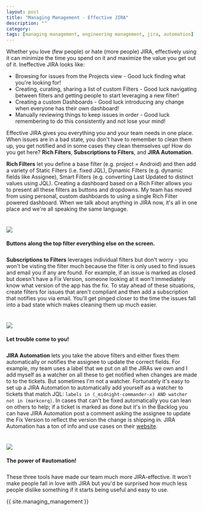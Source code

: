 ```yaml
---
layout: post
title: "Managing Management - Effective JIRA"
description: ""
category: 
tags: [managing management, engineering management, jira, automation]
---
```


Whether you love (few people) or hate (more people) JIRA, effectively using it can minimize the time you spend on it and maximize the value you get out of it. Ineffective JIRA looks like:

* Browsing for issues from the Projects view - Good luck finding what you're looking for!
* Creating, curating, sharing a list of custom Filters - Good luck navigating between filters and getting people to start leveraging a new filter!
* Creating a custom Dashboards - Good luck introducing any change when everyone has their own dashboard!
* Manually reviewing things to keep issues in order - Good luck remembering to do this consistently and not lose your mind!

Effective JIRA gives you everything you and your team needs in one place. When issues are in a bad state, you don't have to remember to clean them up, you get notified and in some cases they clean themselves up! How do you get here? **Rich Filters**, **Subscriptions to Filters**, and **JIRA Automation**.

**Rich Filters** let you define a base filter (e.g. project = Android) and then add a variety of Static Filters (i.e. fixed JQL), Dynamic Filters (e.g. dynamic fields like Assignee), Smart Filters (e.g. converting Last Updated to distinct values using JQL). Creating a dashboard based on a Rich Filter allows you to present all these filters as buttons and dropdowns. My team has moved from using personal, custom dashboards to using a single Rich Filter powered dashboard. When we talk about anything in JIRA now, it's all in one place and we're all speaking the same language.

<div>
    <img class="rounded-corners" style="max-width: 800px; border: 1px; margin-top: 24px;" src="{{ site.images2019 }}/04-08/rich.png"/>
    <p class="caption-text" style="line-height: 1.5em; margin-bottom: 24px; margin-top: 18px;"><strong>Buttons along the top filter everything else on the screen.</strong></p>
</div>

**Subscriptions to Filters** leverages individual filters but don't worry - you won't be visting the filter much because the filter is only used to find issues and email you if any are found. For example, if an issue is marked as closed but doesn't have a Fix Version, someone looking at it won't immediately know what version of the app has the fix. To stay ahead of these situations, create filters for issues that aren't compliant and then add a subscription that notifies you via email. You'll get pinged closer to the time the issues fall into a bad state which makes cleaning them up much easier.

<div>
    <img class="rounded-corners" style="max-width: 400px; border: 1px; margin-top: 24px;" src="{{ site.images2019 }}/04-08/subscription.png"/>
    <p class="caption-text" style="line-height: 1.5em; margin-bottom: 24px; margin-top: 18px;"><strong>Let trouble come to you!</strong></p>
</div>

**JIRA Automation** lets you take the above filters and either fixes them automatically or notifies the assignee to update the correct fields. For example, my team uses a  label that we put on all the JIRAs we own and I add myself as a watcher on all these to get notified when changes are made to to the tickets. But sometimes I'm not a watcher. Fortunately it's easy to set up a JIRA Automation to automatically add yourself as a watcher to tickets that match JQL: `labels in (_midnight-commander-x) AND watcher not in (markcerq)`. In cases that can't be fixed automatically you can lean on others to help; if a ticket is marked as done but it's in the Backlog you can have JIRA Automation post a comment asking the assignee to update the Fix Version to reflect the version the change is shipping in. JIRA Automation has a ton of info and use cases on their [website][1].

<div>
    <img class="rounded-corners" style="max-width: 800px; border: 1px; margin-top: 24px;" src="{{ site.images2019 }}/04-08/automation.png"/>
    <p class="caption-text" style="line-height: 1.5em; margin-bottom: 24px; margin-top: 18px;"><strong>The power of #automation!</strong></p>
</div>

These three tools have made our team much more JIRA-effective. It won't make people fall in love with JIRA but you'd be surprised how much less people dislike something if it starts being useful and easy to use.

{{ site.managing_management }}

[1]: https://blog.codebarrel.io/
